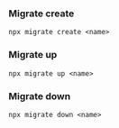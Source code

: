 ### Migrate create
`npx migrate create <name>`

### Migrate up
`npx migrate up <name>`

### Migrate down
`npx migrate down <name>`

